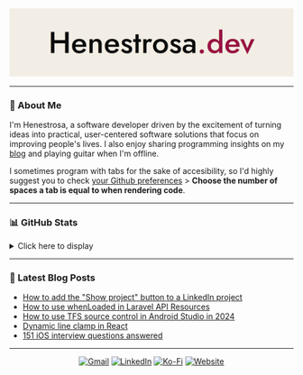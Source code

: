 <a href="https://henestrosa.dev">
  <picture>
    <source media="(prefers-color-scheme: light)" srcset="https://github.com/HenestrosaDev/HenestrosaDev/blob/main/banner-light.png">
    <source media="(prefers-color-scheme: dark)" srcset="https://github.com/HenestrosaDev/HenestrosaDev/blob/main/banner-dark.png">
    <img alt="Banner" src="https://github.com/HenestrosaDev/HenestrosaDev/blob/main/banner-light.png">
  </picture>
</a>

---

### 👤 About Me

I'm Henestrosa, a software developer driven by the excitement of turning ideas into practical, user-centered software solutions that focus on improving people's lives. I also enjoy sharing programming insights on my [blog](https://henestrosa.dev/blog) and playing guitar when I'm offline. 

I sometimes program with tabs for the sake of accesibility, so I'd highly suggest you to check [your Github preferences](https://github.com/settings/appearance) > **Choose the number of spaces a tab is equal to when rendering code**.

---

### 📊 GitHub Stats

<details>
  <summary>Click here to display</summary>
  <br />
  <div align="center">
  
  ![Profile details](http://github-profile-summary-cards.vercel.app/api/cards/profile-details?username=HenestrosaDev&theme=highcontrast) 

  ![Top languages by repo](http://github-profile-summary-cards.vercel.app/api/cards/repos-per-language?username=HenestrosaDev&theme=highcontrast)
  ![Profile summary](http://github-profile-summary-cards.vercel.app/api/cards/stats?username=HenestrosaDev&theme=highcontrast)
  </div>
</details>

---

### 📖 Latest Blog Posts

<!-- BLOG-POST-LIST:START -->
- [How to add the &quot;Show project&quot; button to a LinkedIn project](https://henestrosa.dev/blog/how-to-add-the-show-project-button-to-a-linkedin-project)
- [How to use whenLoaded in Laravel API Resources](https://henestrosa.dev/blog/how-to-use-whenloaded-in-laravel-api-resources)
- [How to use TFS source control in Android Studio in 2024](https://henestrosa.dev/blog/how-to-use-tfs-source-control-in-android-studio-in-2024)
- [Dynamic line clamp in React](https://henestrosa.dev/blog/dynamic-line-clamp-in-react)
- [151 iOS interview questions answered](https://henestrosa.dev/blog/151-ios-interview-questions)
<!-- BLOG-POST-LIST:END -->

<hr />

<div align="center">

  [![Gmail](https://img.shields.io/badge/Gmail-D14836?style=for-the-badge&logo=gmail&logoColor=white)](mailto:henestrosadev@gmail.com)
  [![LinkedIn](https://img.shields.io/badge/LinkedIn-0077B5?style=for-the-badge&logo=linkedin&logoColor=white)](https://www.linkedin.com/in/henestrosadev)
  [![Ko-Fi](https://img.shields.io/badge/kofi-FF5E5B?style=for-the-badge&logo=kofi&logoColor=white)](https://ko-fi.com/henestrosadev)
  [![Website](https://img.shields.io/badge/Personal%20website-blue?style=for-the-badge&labelColor=blue)](https://henestrosa.dev)
</div>
